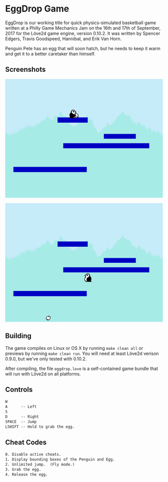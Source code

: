 # EggDrop Game

EggDrop is our working title for quick physics-simulated basketball
game written at a Philly Game Mechanics Jam on the 16th and 17th of
September, 2017 for the Löve2d game engine, version 0.10.2.  It was
written by Spencer Edgers, Travis Goodspeed, Hannibal, and Erik Van
Horn.

Penguin Pete has an egg that will soon hatch, but he needs to keep it
warm and get it to a better caretaker than himself.

## Screenshots

![With Egg](screenshots/withegg.png?raw=true "With Egg")

![No Egg](screenshots/noegg.png?raw=true "No Egg")

## Building

The game compiles on Linux or OS X by running `make clean all` or
previews by running `make clean run`.  You will need at least Löve2d
verison 0.9.0, but we've only tested with 0.10.2.

After compiling, the file `eggdrop.love` is a self-contained game
bundle that will run with Löve2d on all platforms.

## Controls

```
W
A      -- Left
S
D      -- Right
SPACE  -- Jump
LSHIFT -- Hold to grab the egg.
```

## Cheat Codes

```
0. Disable active cheats.
1. Display bounding boxes of the Penguin and Egg.
2. Unlimited jump.  (Fly mode.)
3. Grab the egg.
4. Release the egg.
```